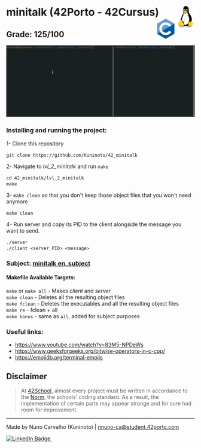 # minitalk (42Porto - 42Cursus) <img src="https://github.com/devicons/devicon/blob/master/icons/linux/linux-original.svg" title="Linux" alt="Linux Logo" width="50" height="60" align="right" /> <img src="https://github.com/devicons/devicon/blob/master/icons/c/c-original.svg" title="C" alt="C Logo" width="55" height="55" align="right" />&nbsp; 

## Grade: 125/100

![](./extras/showcase.gif)

### Installing and running the project:

1- Clone this repository
	
	git clone https://github.com/Kuninoto/42_minitalk
2- Navigate to _lvl_2_minitalk_ and run `make`
	
	cd 42_minitalk/lvl_2_minitalk
   	make
3- `make clean` so that you don't keep those object files that you won't need anymore

	make clean
4- Run server and copy its PID to the client alongside the message you want to send.

	./server
	./client <server_PID> <message>

###  Subject: [minitalk en_subject](./extras/en.subject_minitalk.pdf)

#### Makefile Available Targets:  
`make` or `make all` - Makes _client_ and _server_  
`make clean` - Deletes all the resulting object files  
`make fclean` - Deletes the executables and all the resulting object files  
`make re` - fclean + all  
`make bonus` - same as `all`, added for subject purposes  

### Useful links:  
- https://www.youtube.com/watch?v=83M5-NPDeWs
- https://www.geeksforgeeks.org/bitwise-operators-in-c-cpp/
- https://emojidb.org/terminal-emojis

## Disclaimer
> At [42School](https://en.wikipedia.org/wiki/42_(school)), almost every project must be written in accordance to the [Norm](./extras/en_norm.pdf), the schools' coding standard. As a result, the implementation of certain parts may appear strange and for sure had room for improvement.

---
Made by Nuno Carvalho (Kuninoto) | nnuno-ca@student.42porto.com  
<div id="badge"> <a href="https://www.linkedin.com/in/nuno-carvalho-218822247"/> <img src="https://img.shields.io/badge/LinkedIn-blue?style=for-the-badge&logo=linkedin&logoColor=white" alt="LinkedIn Badge"/>&nbsp;
